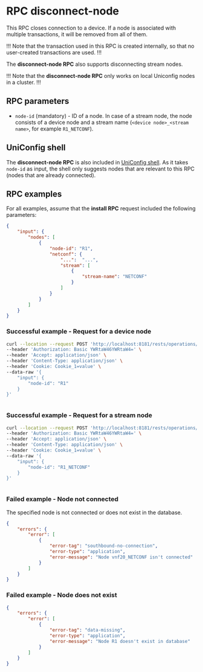# RPC disconnect-node

This RPC closes connection to a device. If a node is associated with multiple
transactions, it will be removed from all of them.

!!!
Note that the transaction used in this RPC is created internally, so that no
user-created transactions are used.
!!!

The **disconnect-node RPC** also supports disconnecting stream nodes.

!!!
Note that the **disconnect-node RPC** only works on local Uniconfig nodes in
a cluster.
!!!

## RPC parameters

- `node-id` (mandatory) - ID of a node. In case of a stream node, the node
  consists of a device node and a stream name (`<device node>_<stream name>`,
  for example `R1_NETCONF`).

## UniConfig shell

The **disconnect-node RPC** is also included in 
[UniConfig shell](https://docs.frinx.io/frinx-uniconfig/user-guide/uniconfig-operations/uniconfig-shell/). 
As it takes `node-id` as input, the shell only suggests nodes that are relevant
to this RPC (nodes that are already connected).

## RPC examples

For all examples, assume that the **install RPC** request included the following
parameters:

```json
{
    "input": {
        "nodes": [
            {
                "node-id": "R1",
                "netconf": {
                    "...":  "...",
                    "stream": [
                        {
                            "stream-name": "NETCONF"
                        }
                    ]
                }
            }
        ]
    }
}
```

### Successful example - Request for a device node

```bash RPC Request
curl --location --request POST 'http://localhost:8181/rests/operations/connection-manager:disconnect-node' \
--header 'Authorization: Basic YWRtaW46YWRtaW4=' \
--header 'Accept: application/json' \
--header 'Content-Type: application/json' \
--header 'Cookie: Cookie_1=value' \
--data-raw '{
    "input": {
        "node-id": "R1"
    }
}'
```

```RPC Response, Status: 200
```

### Successful example - Request for a stream node

```bash RPC Request
curl --location --request POST 'http://localhost:8181/rests/operations/connection-manager:disconnect-node' \
--header 'Authorization: Basic YWRtaW46YWRtaW4=' \
--header 'Accept: application/json' \
--header 'Content-Type: application/json' \
--header 'Cookie: Cookie_1=value' \
--data-raw '{
    "input": {
        "node-id": "R1_NETCONF"
    }
}'
```

```RPC Response, Status: 200
```

### Failed example - Node not connected

The specified node is not connected or does not exist in the database.

```json RPC Response, Status: 502
{
    "errors": {
        "error": [
            {
                "error-tag": "southbound-no-connection",
                "error-type": "application",
                "error-message": "Node vnf20_NETCONF isn't connected"
            }
        ]
    }
}
```

### Failed example - Node does not exist
```json
{
    "errors": {
        "error": [
            {
                "error-tag": "data-missing",
                "error-type": "application",
                "error-message": "Node R1 doesn't exist in database"
            }
        ]
    }
}
```
